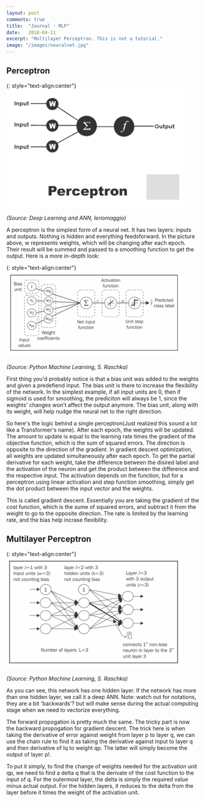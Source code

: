 ```yaml
---
layout: post
comments: true
title:  "Journal - MLP"
date:   2018-04-11
excerpt: "Multilayer Perceptron. This is not a tutorial."
image: "/images/neuralnet.jpg"
---
```


## Perceptron

{: style="text-align:center"}
![Perceptron](/images/4_11/perceptron.png)

*(Source: Deep Learning and ANN, leriomaggio)*

A perceptron is the simplest form of a neural net. It has two layers: inputs and outputs. Nothing is hidden and everything feedsforward. In the picture above, w represents weights, which will be changing after each epoch. Their result will be summed and passed to a smoothing function to get the output. Here is a more in-depth look:

{: style="text-align:center"}
![SingleLayer](/images/4_11/single_layer.png)

*(Source: Python Machine Learning, S. Raschka)*

First thing you'd probably notice is that a bias unit was added to the weights and given a predefiend input. The bias unit is there to increase the flexibility of the network. In the simplest example, if all input units are 0, then if sigmoid is used for smoothing, the prediciton will always be 1, since the weights' changes won't affect the output anymore. The bias unit, along with its weight, will help nudge the neural net to the right direction. 

So here's the logic behind a single perceptron(Just realized this sound a lot like a Transformer's name). After each epoch, the weights will be updated. The amount to update is equal to the learning rate times the gradient of the objective function, which is the sum of squared errors. The direction is opposite to the direction of the gradient. In gradient descent optimization, all weights are updated simultaneously after each epoch. To get the partial derivative for each weight, take the difference between the disired label and the activation of the neuron and get the product between the difference and the respective input. The activation depends on the function, but for a perceptron using linear activation and step function smoothing, simply get the dot product between the input vector and the weights.

This is called gradient descent. Essentially you are taking the gradient of the cost function, which is the sume of squared errors, and subtract it from the weight to go to the opposite direction. The rate is limited by the learning rate, and the bias help incrase flexibility.

## Multilayer Perceptron


{: style="text-align:center"}
![MultiLayer](/images/4_11/multi-layers.png)

*(Source: Python Machine Learning, S. Raschka)*

As you can see, this network has one hidden layer. If the network has more than one hidden layer, we call it a deep ANN. Note: watch out for notations, they are a bit 'backwards'? but will make sense during the actual computing stage when we need to vectorize everything.

The forward propogation is pretty much the same. The tricky part is now the backward propogation for gradient descent. The trick here is when taking the derivative of error against weight from layer p to layer q, we can use the chain rule to find it as taking the derivative against input to layer q and then derivative of Iq to weight qp. The latter will simply become the output of layer p!. 

To put it simply, to find the change of weights needed for the activation unit qp, we need to find a delta q that is the derivate of the cost function to the input of q. For the outermost layer, the delta is simply the required value minus actual output. For the hidden layers, it reduces to the delta from the layer before it times the weight of the activation unit. 